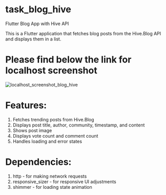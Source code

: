 # task_blog_hive

Flutter Blog App with Hive API

This is a Flutter application that fetches blog posts from the Hive.Blog API and displays them in a list.

# Please find below the link for localhost screenshot
![localhost_screenshot_blog_hive](https://github.com/user-attachments/assets/d84ee9b4-58f8-44b6-a38f-e8eeb2939844)

# Features:

1) Fetches trending posts from Hive.Blog
2) Displays post title, author, community, timestamp, and content
3) Shows post image 
4) Displays vote count and comment count
5) Handles loading and error states

# Dependencies:

1) http - for making network requests
2) responsive_sizer - for responsive UI adjustments
3) shimmer - for loading state animation

